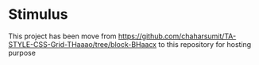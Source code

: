 # Stimulus
This project has been move from https://github.com/chaharsumit/TA-STYLE-CSS-Grid-THaaao/tree/block-BHaacx to this repository for hosting purpose
